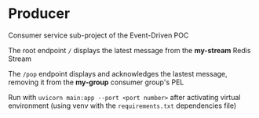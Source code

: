 # Producer

Consumer service sub-project of the Event-Driven POC

The root endpoint `/` displays the latest message from the **my-stream** Redis Stream

The `/pop` endpoint displays and acknowledges the lastest message, removing it from the **my-group** consumer group's PEL

Run with `uvicorn main:app --port <port number>` after activating virtual environment (using venv with the `requirements.txt` dependencies file)